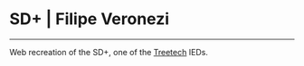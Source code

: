 # SD+ | Filipe Veronezi

------

Web recreation of the SD+, one of the [Treetech](http://treetech.com.br/) IEDs.